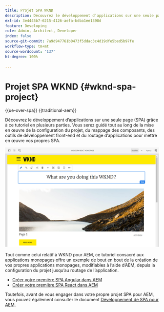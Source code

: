 ```yaml
---
title: Projet SPA WKND
description: Découvrez le développement d’applications sur une seule page (SPA) grâce à ce tutoriel en plusieurs parties. Vous serez guidé tout au long des opérations de configuration du projet, de mappage des composants, des outils de développement front-end et du routage d’applications pour mettre en œuvre vos propres SPA avec React et Angular.
exl-id: 3e4445b7-6215-4126-aefa-bdba1ee1398d
feature: Developing
role: Admin, Architect, Developer
index: false
source-git-commit: 7a9d947761b0473f5ddac3c4d19dfe5bed5b97fe
workflow-type: tm+mt
source-wordcount: '137'
ht-degree: 100%

---
```



# Projet SPA WKND {#wknd-spa-project}

{{ue-over-spa}}
{{traditional-aem}}

Découvrez le développement d’applications sur une seule page (SPA) grâce à ce tutoriel en plusieurs parties. Vous serez guidé tout au long de la mise en œuvre de la configuration du projet, du mappage des composants, des outils de développement front-end et du routage d’applications pour mettre en œuvre vos propres SPA.

![Projet SPA WKND](assets/wknd-spa-project.png)

Tout comme celui relatif à WKND pour AEM, ce tutoriel consacré aux applications monopages offre un exemple de bout en bout de la création de vos propres applications monopages, modifiables à l’aide d’AEM, depuis la configuration du projet jusqu’au routage de l’application.

* [Créer votre première SPA Angular dans AEM](https://experienceleague.adobe.com/docs/experience-manager-learn/getting-started-with-aem-headless/spa-editor/angular/overview.html?lang=fr)
* [Créer votre première SPA React dans AEM](https://experienceleague.adobe.com/docs/experience-manager-learn/getting-started-with-aem-headless/spa-editor/react/overview.html?lang=fr)

Toutefois, avant de vous engager dans votre propre projet SPA pour AEM, vous pouvez également consulter le document [Développement de SPA pour AEM](developing.md).
